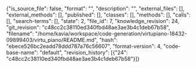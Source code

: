 {"is_source_file": false, "format": "", "description": "", "external_files": [], "external_methods": [], "published": [], "classes": [], "methods": [], "calls": [], "search-terms": [], "state": 2, "file_id": 7, "knowledge_revision": 24, "git_revision": "c48cc2c38110ed340fbd48ae3ae3b4c1deb67b58", "filename": "/home/kavia/workspace/code-generation/virtupiano-18432-09899403/virtu_piano/README.md", "hash": "ebece526bc2eadd78ddd787a76c56607", "format-version": 4, "code-base-name": "default", "revision_history": [{"24": "c48cc2c38110ed340fbd48ae3ae3b4c1deb67b58"}]}
